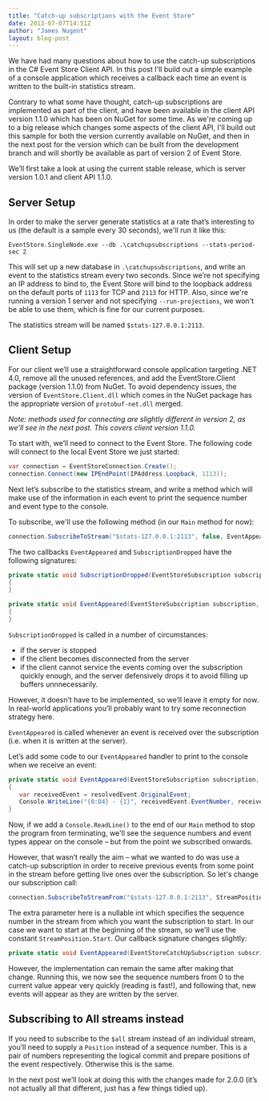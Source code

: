 ```yaml
---
title: "Catch-up subscriptions with the Event Store"
date: 2013-07-07T14:51Z
author: "James Nugent"
layout: blog-post
---
```


We have had many questions about how to use the catch-up subscriptions in the C# Event Store Client API. In this post I'll build out a simple example of a console application which receives a callback each time an event is written to the built-in statistics stream.

Contrary to what some have thought, catch-up subscriptions are implemented as part of the client, and have been available in the client API version 1.1.0 which has been on NuGet for some time. As we're coming up to a big release which changes some aspects of the client API, I'll build out this sample for both the version currently available on NuGet, and then in the next post for the version which can be built from the development branch and will shortly be available as part of version 2 of Event Store.

We’ll first take a look at using the current stable release, which is server version 1.0.1 and client API 1.1.0.

## Server Setup

In order to make the server generate statistics at a rate that’s interesting to us (the default is a sample every 30 seconds), we'll run it like this:

```
EventStore.SingleNode.exe --db .\catchupsubscriptions --stats-period-sec 2
```

This will set up a new database in `.\catchupsubscriptions`, and write an event to the statistics stream every two seconds. Since we’re not specifying an IP address to bind to, the Event Store will bind to the loopback address on the default ports of `1113` for TCP and `2113` for HTTP. Also, since we're running a version 1 server and not specifying `--run-projections`, we won't be able to use them, which is fine for our current purposes.

The statistics stream will be named `$stats-127.0.0.1:2113`.

## Client Setup

For our client we’ll use a straightforward console application targeting .NET 4.0, remove all the unused references, and add the EventStore.Client package (version 1.1.0) from NuGet. To avoid dependency issues, the version of `EventStore.Client.dll` which comes in the NuGet package has the appropriate version of `protobuf-net.dll` merged.

*Note: methods used for connecting are slightly different in version 2, as we’ll see in the next post. This covers client version 1.1.0.*

To start with, we’ll need to connect to the Event Store. The following code will connect to the local Event Store we just started:

```cs
var connection = EventStoreConnection.Create();
connection.Connect(new IPEndPoint(IPAddress.Loopback, 1113));
```

Next let’s subscribe to the statistics stream, and write a method which will make use of the information in each event to print the sequence number and event type to the console.

To subscribe, we'll use the following method (in our `Main` method for now):

```cs
connection.SubscribeToStream("$stats-127.0.0.1:2113", false, EventAppeared, SubscriptionDropped);
```

The two callbacks `EventAppeared` and `SubscriptionDropped` have the following
signatures:

```cs
private static void SubscriptionDropped(EventStoreSubscription subscription, string reason, Exception exception)
{
}

private static void EventAppeared(EventStoreSubscription subscription, ResolvedEvent resolvedEvent)
{
}
```

`SubscriptionDropped` is called in a number of circumstances:

- if the server is stopped
- if the client becomes disconnected from the server
- if the client cannot service the events coming over the subscription quickly
  enough, and the server defensively drops it to avoid filling up buffers
  unnnecessarily.

However, it doesn’t have to be implemented, so we’ll leave it empty for now. In real-world applications you’ll probably want to try some reconnection strategy here.

`EventAppeared` is called whenever an event is received over the subscription (i.e. when it is written at the server).

Let’s add some code to our `EventAppeared` handler to print to the console when we receive an event:

```cs
private static void EventAppeared(EventStoreSubscription subscription, ResolvedEvent resolvedEvent)
{
   var receivedEvent = resolvedEvent.OriginalEvent;
   Console.WriteLine("{0:D4} - {1}", receivedEvent.EventNumber, receivedEvent.EventType);
}
```

Now, if we add a `Console.ReadLine()` to the end of our `Main` method to stop the program from terminating, we'll see the sequence numbers and event types appear on the console – but from the point we subscribed onwards.

However, that wasn’t really the aim – what we wanted to do was use a catch-up subscription in order to receive previous events from some point in the stream before getting live ones over the subscription. So let's change our subscription call:

```cs
connection.SubscribeToStreamFrom("$stats-127.0.0.1:2113", StreamPosition.Start, false, EventAppeared);
```

The extra parameter here is a nullable int which specifies the sequence number
in the stream from which you want the subscription to start. In our case we
want to start at the beginning of the stream, so we'll use the constant
`StreamPosition.Start`. Our callback signature changes slightly:

```cs
private static void EventAppeared(EventStoreCatchUpSubscription subscription, ResolvedEvent resolvedEvent)
```

However, the implementation can remain the same after making that change. Running this, we now see the sequence numbers from 0 to the current value appear very quickly (reading is fast!), and following that, new events will appear as they are written by the server.

## Subscribing to All streams instead

If you need to subscribe to the `$all` stream instead of an individual stream, you’ll need to supply a `Position` instead of a sequence number. This is a pair of numbers representing the logical commit and prepare positions of the event respectively. Otherwise this is the same.

In the next post we’ll look at doing this with the changes made for 2.0.0 (it’s not actually all that different, just has a few things tidied up).